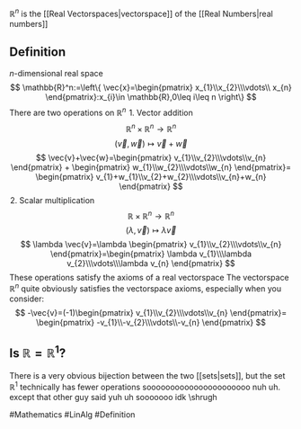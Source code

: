 $\mathbb{R}^n$ is the [[Real Vectorspaces|vectorspace]] of the [[Real Numbers|real numbers]]
## Definition
$n$-dimensional real space
$$
\mathbb{R}^n:=\left\{  \vec{x}=\begin{pmatrix}
x_{1}\\x_{2}\\\vdots\\ x_{n}
\end{pmatrix}:x_{i}\in \mathbb{R},0\leq i\leq n  \right\}
$$
There are two operations on $\mathbb{R}^n$
$\hspace{0pt}1$. Vector addition
$$
\mathbb{R}^n\times \mathbb{R}^n\to \mathbb{R}^n
$$
$$
(\vec{v},\vec{w})\mapsto  \vec{v}+\vec{w}
$$
$$
\vec{v}+\vec{w}=\begin{pmatrix}
v_{1}\\v_{2}\\\vdots\\v_{n}
\end{pmatrix}
+
\begin{pmatrix}
w_{1}\\w_{2}\\\vdots\\w_{n}
\end{pmatrix}=
\begin{pmatrix}
v_{1}+w_{1}\\v_{2}+w_{2}\\\vdots\\v_{n}+w_{n}
\end{pmatrix}
$$
$\hspace{0pt}2$. Scalar multiplication
$$
\mathbb{R}\times\mathbb{R}^n\to \mathbb{R}^n
$$
$$
(\lambda,\vec{v})\mapsto\lambda \vec{v}
$$
$$
\lambda \vec{v}=\lambda \begin{pmatrix}
v_{1}\\v_{2}\\\vdots\\v_{n}
\end{pmatrix}=\begin{pmatrix}
\lambda v_{1}\\\lambda v_{2}\\\vdots\\\lambda v_{n}
\end{pmatrix}
$$
These operations satisfy the axioms of a real vectorspace
The vectorspace $\mathbb{R}^n$ quite obviously satisfies the vectorspace axioms, especially when you consider:
$$
-\vec{v}=(-1)\begin{pmatrix}
v_{1}\\v_{2}\\\vdots\\v_{n}
\end{pmatrix}=
\begin{pmatrix}
-v_{1}\\-v_{2}\\\vdots\\-v_{n}
\end{pmatrix}
$$
## Is $\mathbb{R}=\mathbb{R}^1$?
There is a very obvious bijection between the two [[sets|sets]], but the set $\mathbb{R}^1$ technically has fewer operations soooooooooooooooooooooo nuh uh. except that other guy said yuh uh sooooooo idk \shrugh

#Mathematics #LinAlg #Definition